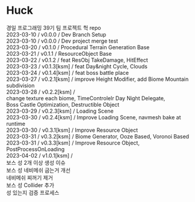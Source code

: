 # Huck       
       
경일 프로그래밍 39기 팀 프로젝트 헉 repo      
2023-03-10 / v0.0.0 / Dev Branch Setup      
2023-03-10 / v0.0.0 / Dev project merge test      
2023-03-20 / v0.1.0 / Procedural Terrain Generation Base     
2023-03-21 / v0.1.1 / ResourceObject Base     
2023-03-22 / v0.1.2 / feat ResObj TakeDamage, HitEffect      
2023-03-23 / v0.1.3[ksm] / feat Day&night Cycle, Clouds     
2023-03-24 / v0.1.4[ksm] / feat boss battle place        
2023-03-27 / v0.2.1[ksm] / improve Height Modifier, add Biome Mountain subdivision       
2023-03-28 / v0.2.2[ksm] /       
change texture each biome, TimeControlelr Day Night Delegate,     
Boss Castle Optimization, Destructible Object      
2023-03-29 / v0.2.3[ksm] / Loading Scene      
2023-03-30 / v0.2.4[ksm] / Improve Loading Scene, navmesh bake at runtime     
2023-03-30 / v0.3.1[ksm] / Improve Resource Object      
2023-03-31 / v0.3.2[ksm] / Biome Generator, Ooze Based, Voronoi Based      
2023-03-31 / v0.3.3[ksm] / Improve Resource Object, PostProcessOnLoading      
2023-04-02 / v1.0.1[ksm] /       
보스 성 2개 이상 생성 이슈       
보스 성 네비메쉬 굽는거 개선     
네비메쉬 찌꺼기 제거      
보스 성 Collider 추가      
성 있는지 검증 프로세스     